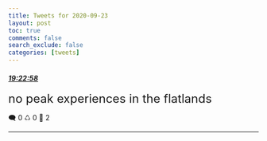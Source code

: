 ```yaml
---
title: Tweets for 2020-09-23
layout: post
toc: true
comments: false
search_exclude: false
categories: [tweets]
---
```



#### <a href = "https://twitter.com/deepfates/status/1308939951795564544">*19:22:58*</a>

<font size="5">no peak experiences in the flatlands</font>



🗨️ 0 ♺ 0 🤍  2   

---
    
            

